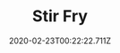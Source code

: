 ---
templateKey: blog-post
featuredpost: false
date: 2020-02-23T00:22:22.711Z
title: Stir Fry
description: Julienned vegetables on a bed of rice. 
type: cooking
sellPrice: 335
energy: 200
health: 90
featuredimage: /img/Stir_Fry.png
tags:
  - Cave Carrot
  - Common Mushroom
  - Kale
  - Oil
  - edible
---